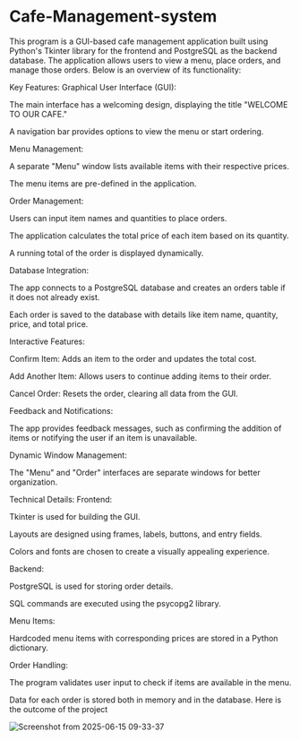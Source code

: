 # Cafe-Management-system
This program is a GUI-based cafe management application built using Python's Tkinter library for the frontend and PostgreSQL as the backend database. The application allows users to view a menu, place orders, and manage those orders. Below is an overview of its functionality:

Key Features:
Graphical User Interface (GUI):

The main interface has a welcoming design, displaying the title "WELCOME TO OUR CAFE."

A navigation bar provides options to view the menu or start ordering.

Menu Management:

A separate "Menu" window lists available items with their respective prices.

The menu items are pre-defined in the application.

Order Management:

Users can input item names and quantities to place orders.

The application calculates the total price of each item based on its quantity.

A running total of the order is displayed dynamically.

Database Integration:

The app connects to a PostgreSQL database and creates an orders table if it does not already exist.

Each order is saved to the database with details like item name, quantity, price, and total price.

Interactive Features:

Confirm Item: Adds an item to the order and updates the total cost.

Add Another Item: Allows users to continue adding items to their order.

Cancel Order: Resets the order, clearing all data from the GUI.

Feedback and Notifications:

The app provides feedback messages, such as confirming the addition of items or notifying the user if an item is unavailable.

Dynamic Window Management:

The "Menu" and "Order" interfaces are separate windows for better organization.

Technical Details:
Frontend:

Tkinter is used for building the GUI.

Layouts are designed using frames, labels, buttons, and entry fields.

Colors and fonts are chosen to create a visually appealing experience.

Backend:

PostgreSQL is used for storing order details.

SQL commands are executed using the psycopg2 library.

Menu Items:

Hardcoded menu items with corresponding prices are stored in a Python dictionary.

Order Handling:

The program validates user input to check if items are available in the menu.

Data for each order is stored both in memory and in the database.
Here is the outcome of the project

![Screenshot from 2025-06-15 09-33-37](https://github.com/user-attachments/assets/1eef43c3-228c-412b-bf89-4cf3e36b6a74)
